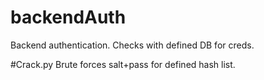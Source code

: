 # backendAuth
Backend authentication. Checks with defined DB for creds.

#Crack.py
Brute forces salt+pass for defined hash list.
